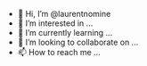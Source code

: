 - 👋 Hi, I’m @laurentnomine
- 👀 I’m interested in ...
- 🌱 I’m currently learning ...
- 💞️ I’m looking to collaborate on ...
- 📫 How to reach me ...

<!---
laurentnomine/laurentnomine is a ✨ special ✨ repository because its `README.md` (this file) appears on your GitHub profile.
You can click the Preview link to take a look at your changes.
--->
